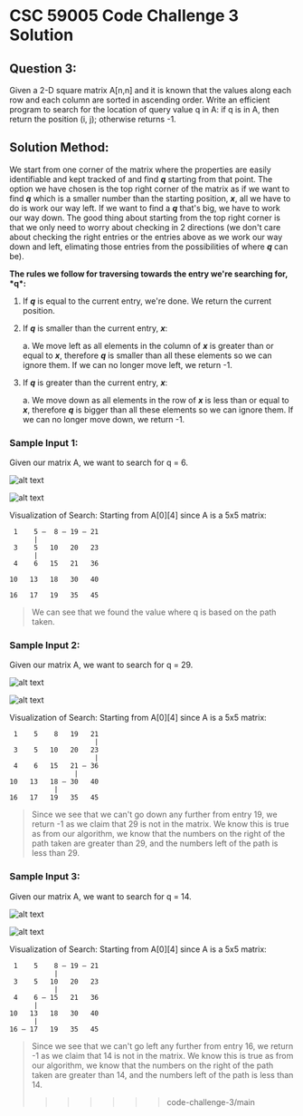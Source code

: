 # CSC 59005 Code Challenge 3 Solution

## Question 3:

Given a 2-D square matrix A[n,n] and it is known that the values along each row and each column are sorted in ascending order. Write an efficient program to search for the location of query value q in A: if q is in A, then return the position (i, j); otherwise returns -1.

## Solution Method:

We start from one corner of the matrix where the properties are easily identifiable and kept tracked of and find **_q_** starting from that point. The option we have chosen is the top right corner of the matrix as if we want to find **_q_** which is a smaller number than the starting position, **_x_**, all we have to do is work our way left. If we want to find a **_q_** that's big, we have to work our way down. The good thing about starting from the top right corner is that we only need to worry about checking in 2 directions (we don't care about checking the right entries or the entries above as we work our way down and left, elimating those entries from the possibilities of where **_q_** can be).

**The rules we follow for traversing towards the entry we're searching for, \***q**\*:**

1. If **_q_** is equal to the current entry, we're done. We return the current position.</li>
2. If **_q_** is smaller than the current entry, **_x_**:

   a. We move left as all elements in the column of **_x_** is greater than or equal to **_x_**, therefore **_q_** is smaller than all these elements so we can ignore them. If we can no longer move left, we return -1.

3. If **_q_** is greater than the current entry, **_x_**:

   a. We move down as all elements in the row of **_x_** is less than or equal to **_x_**, therefore **_q_** is bigger than all these elements so we can ignore them. If we can no longer move down, we return -1.

### Sample Input 1:

Given our matrix A, we want to search for q = 6.

![alt text](https://github.com/cyanChill/CSC-59005-Code-Challenge-3/blob/main/images/Sample%20Input%201.PNG "Sample Input 1")

![alt text](https://github.com/cyanChill/CSC-59005-Code-Challenge-3/blob/main/images/Sample%20Output%201.PNG "Sample Output 1")

Visualization of Search: Starting from A[0][4] since A is a 5x5 matrix:

```
 1    5 —  8 — 19 — 21
      |
 3    5   10   20   23
      |
 4    6   15   21   36

10   13   18   30   40

16   17   19   35   45
```

> We can see that we found the value where q is based on the path taken.

### Sample Input 2:

Given our matrix A, we want to search for q = 29.

![alt text](https://github.com/cyanChill/CSC-59005-Code-Challenge-3/blob/main/images/Sample%20Input%202.PNG "Sample Input 2")

![alt text](https://github.com/cyanChill/CSC-59005-Code-Challenge-3/blob/main/images/Sample%20Output%202.PNG "Sample Output 2")

Visualization of Search: Starting from A[0][4] since A is a 5x5 matrix:

```
 1    5    8   19   21
                     |
 3    5   10   20   23
                     |
 4    6   15   21 — 36
                |
10   13   18 — 30   40
           |
16   17   19   35   45
```

> Since we see that we can't go down any further from entry 19, we return -1 as we claim that 29 is not in the matrix. We know this is true as from our algorithm, we know that the numbers on the right of the path taken are greater than 29, and the numbers left of the path is less than 29.

### Sample Input 3:

Given our matrix A, we want to search for q = 14.

![alt text](https://github.com/cyanChill/CSC-59005-Code-Challenge-3/blob/main/images/Sample%20Input%203.PNG "Sample Input 3")

![alt text](https://github.com/cyanChill/CSC-59005-Code-Challenge-3/blob/main/images/Sample%20Output%203.PNG "Sample Output 3")

Visualization of Search: Starting from A[0][4] since A is a 5x5 matrix:

```
 1    5    8 — 19 — 21
           |
 3    5   10   20   23
           |
 4    6 — 15   21   36
      |
10   13   18   30   40
      |
16 — 17   19   35   45
```

> Since we see that we can't go left any further from entry 16, we return -1 as we claim that 14 is not in the matrix. We know this is true as from our algorithm, we know that the numbers on the right of the path taken are greater than 14, and the numbers left of the path is less than 14.
>
> > > > > > > code-challenge-3/main
